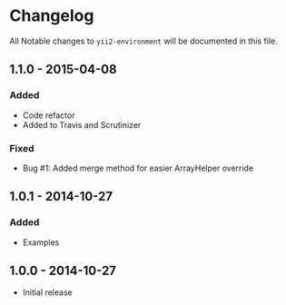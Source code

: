 # Changelog

All Notable changes to `yii2-environment` will be documented in this file.

## 1.1.0 - 2015-04-08

### Added
- Code refactor
- Added to Travis and Scrutinizer

### Fixed
- Bug #1: Added merge method for easier ArrayHelper override

## 1.0.1 - 2014-10-27

### Added
- Examples

## 1.0.0 - 2014-10-27

- Initial release
